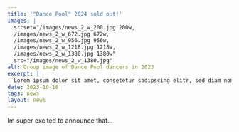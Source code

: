 ```yaml
---
title: '"Dance Pool" 2024 sold out!'
images: |
  srcset="/images/news_2_w_200.jpg 200w,
  /images/news_2_w_672.jpg 672w,
  /images/news_2_w_956.jpg 956w,
  /images/news_2_w_1218.jpg 1218w,
  /images/news_2_w_1380.jpg 1380w" 
  src="/images/news_2_w_1380.jpg"
alt: Group image of Dance Pool dancers in 2023
excerpt: |
  Lorem ipsum dolor sit amet, consetetur sadipscing elitr, sed diam nonumy eirmod tempor invidunt ut labore et dolore magna aliquyam erat, sed diam voluptua. At vero eos et accusam et justo duo dolores et ea rebum. Stet clita kasd gubergren, no sea takimata sanctus est.
date: 2023-10-18
tags: news
layout: news
---
```


Im super excited to announce that...